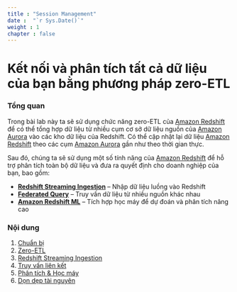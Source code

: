 ```yaml
---
title : "Session Management"
date :  "`r Sys.Date()`" 
weight : 1 
chapter : false
---
```

# Kết nối và phân tích tất cả dữ liệu của bạn bằng phương pháp zero-ETL

### Tổng quan

 Trong bài lab này ta sẽ sử dụng chức năng zero-ETL của [Amazon Redshift](https://aws.amazon.com/redshift/) để có thể tổng hợp dữ liệu từ nhiều cụm cơ sở dữ liệu nguồn của [Amazon Aurora](https://aws.amazon.com/rds/aurora/) vào các kho dữ liệu của Redshift. Có thể cập nhật lại dữ liệu [Amazon Redshift](https://aws.amazon.com/redshift/) theo các cụm [Amazon Aurora](https://aws.amazon.com/rds/aurora/) gần như theo thời gian thực.

Sau đó, chúng ta sẽ sử dụng một số tính năng của [Amazon Redshift](https://aws.amazon.com/redshift/) để hỗ trợ phân tích toàn bộ dữ liệu và đưa ra quyết định cho doanh nghiệp của bạn, bao gồm:

- [**Redshift Streaming Ingestion**](https://catalog.us-east-1.prod.workshops.aws/workshops/428641a0-1414-4fb7-8de6-a38c053ee19e/en-US/02streaming) – Nhập dữ liệu luồng vào Redshift  
- [**Federated Query**](https://catalog.us-east-1.prod.workshops.aws/workshops/428641a0-1414-4fb7-8de6-a38c053ee19e/en-US/03federated) – Truy vấn dữ liệu từ nhiều nguồn khác nhau  
- [**Amazon Redshift ML**](https://catalog.us-east-1.prod.workshops.aws/workshops/428641a0-1414-4fb7-8de6-a38c053ee19e/en-US/04redshiftml/02rml) – Tích hợp học máy để dự đoán và phân tích nâng cao  

### Nội dung
 1. [Chuẩn bị](1-Prerequisite/)
 2. [Zero-ETL](2-Zero-ETL/)
 3. [Redshift Streaming Ingestion](3-RedshiftStreamingIngestion/)
 4. [Truy vấn liên kết](4-FederatedQueries)
 5. [Phân tích & Học máy](5-Analytics&ML)
 6. [Dọn dẹp tài nguyên](6-cleanup/)
